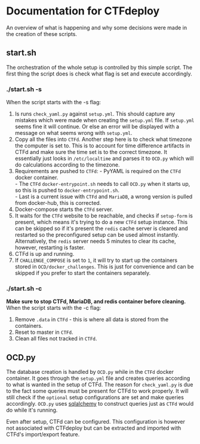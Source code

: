 # Documentation for CTFdeploy
An overview of what is happening and why some decisions were made in the creation of these scripts.

## start.sh
The orchestration of the whole setup is controlled by this simple script. The first thing the script does is check what flag is set and execute accordingly.

### ./start.sh -s
When the script starts with the -s flag:  
  1. Is runs `check_yaml.py` against `setup.yml`. This should capture any mistakes which were made when creating the `setup.yml` file. If `setup.yml` seems fine it will continue. Or else an error will be displayed with a message on what seems wrong with `setup.yml`.
  2. Copy all the files into `CTFd`. Another step here is to check what timezone the computer is set to. This is to account for time difference artifacts in CTFd and make sure the time set is to the correct timezone. It essentially just looks in `/etc/localtime` and parses it to `OCD.py` which will do calculations according to the timezone.
  3. Requirements are pushed to `CTFd`: 
    - PyYAML is required on the `CTFd` docker container.   
    - The `CTFd` `docker-entrypoint.sh` needs to call `OCD.py` when it starts up, so this is pushed to `docker-entrypoint.sh`.  
    - Last is a current issue with `CTFd` and `MariaDB`, a wrong version is pulled from docker-hub, this is corrected.  
  4. Docker-compose starts the `CTFd` server.
  5. It waits for the `CTFd` website to be reachable, and checks if `setup-form` is present, which means it's trying to do a new `CTFd` setup instance. This can be skipped so if it's present the `redis` cache server is cleared and restarted so the preconfigured setup can be used almost instantly. Alternatively, the `redis` server needs 5 minutes to clear its cache, however, restarting is faster.
  6. CTFd is up and running.
  7. If `CHALLENGE_COMPOSE` is set to `1`, it will try to start up the containers stored in `OCD/docker_challenges`. This is just for convenience and can be skipped if you prefer to start the containers separately.

### ./start.sh -c
<b>Make sure to stop CTFd, MariaDB, and redis container before cleaning.</b>  
When the script starts with the -c flag:  
  1. Remove `.data` in `CTFd` - this is where all data is stored from the containers.
  2. Reset to master in `CTFd`.
  3. Clean all files not tracked in `CTFd`.

## OCD.py
The database creation is handled by `OCD.py` while in the `CTFd` docker container. It goes through the `setup.yml` file and creates queries according to what is wanted in the setup of CTFd. The reason for `check_yaml.py` is due to the fact some queries must be present for CTFd to work properly. It will still check if the `optional` setup configurations are set and make queries accordingly. `OCD.py` uses [sqlalchemy](https://www.sqlalchemy.org/) to construct queries just as `CTFd` would do while it's running. 

Even after setup, CTFd can be configured. This configuration is however not associated with CTFdeploy but can be extracted and imported with CTFd's import/export feature. 
